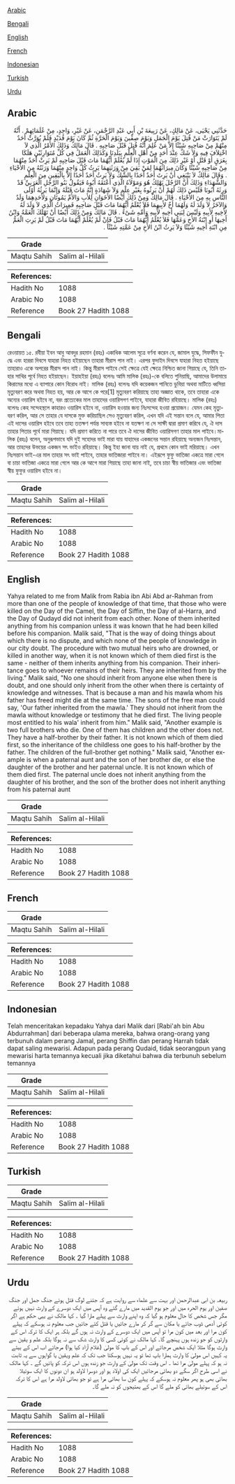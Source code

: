 [Arabic](#arabic)

[Bengali](#bengali)

[English](#english)

[French](#french)

[Indonesian](#indonesian)

[Turkish](#turkish)

[Urdu](#urdu)

## Arabic


<div dir="rtl" lang="ar" style={{fontSize:'larger',backgroundColor:'#f8f9fa',padding:20}}>
حَدَّثَنِي يَحْيَى، عَنْ مَالِكٍ، عَنْ رَبِيعَةَ بْنِ أَبِي عَبْدِ الرَّحْمَنِ، عَنْ غَيْرِ، وَاحِدٍ، مِنْ عُلَمَائِهِمْ ‏.‏ أَنَّهُ لَمْ يَتَوَارَثْ مَنْ قُتِلَ يَوْمَ الْجَمَلِ وَيَوْمَ صِفِّينَ وَيَوْمَ الْحَرَّةِ ثُمَّ كَانَ يَوْمَ قُدَيْدٍ فَلَمْ يُوَرَّثْ أَحَدٌ مِنْهُمْ مِنْ صَاحِبِهِ شَيْئًا إِلاَّ مَنْ عُلِمَ أَنَّهُ قُتِلَ قَبْلَ صَاحِبِهِ ‏.‏ قَالَ مَالِكٌ وَذَلِكَ الأَمْرُ الَّذِي لاَ اخْتِلاَفَ فِيهِ وَلاَ شَكَّ عِنْدَ أَحَدٍ مِنْ أَهْلِ الْعِلْمِ بِبَلَدِنَا وَكَذَلِكَ الْعَمَلُ فِي كُلِّ مُتَوَارِثَيْنِ هَلَكَا بِغَرَقٍ أَوْ قَتْلٍ أَوْ غَيْرِ ذَلِكَ مِنَ الْمَوْتِ إِذَا لَمْ يُعْلَمْ أَيُّهُمَا مَاتَ قَبْلَ صَاحِبِهِ لَمْ يَرِثْ أَحَدٌ مِنْهُمَا مِنْ صَاحِبِهِ شَيْئًا وَكَانَ مِيرَاثُهُمَا لِمَنْ بَقِيَ مِنْ وَرَثَتِهِمَا يَرِثُ كُلَّ وَاحِدٍ مِنْهُمَا وَرَثَتُهُ مِنَ الأَحْيَاءِ ‏.‏ وَقَالَ مَالِكٌ لاَ يَنْبَغِي أَنْ يَرِثَ أَحَدٌ أَحَدًا بِالشَّكِّ وَلاَ يَرِثُ أَحَدٌ أَحَدًا إِلاَّ بِالْيَقِينِ مِنَ الْعِلْمِ وَالشُّهَدَاءِ وَذَلِكَ أَنَّ الرَّجُلَ يَهْلِكُ هُوَ وَمَوْلاَهُ الَّذِي أَعْتَقَهُ أَبُوهُ فَيَقُولُ بَنُو الرَّجُلِ الْعَرَبِيِّ قَدْ وَرِثَهُ أَبُونَا فَلَيْسَ ذَلِكَ لَهُمْ أَنْ يَرِثُوهُ بِغَيْرِ عِلْمٍ وَلاَ شَهَادَةٍ إِنَّهُ مَاتَ قَبْلَهُ وَإِنَّمَا يَرِثُهُ أَوْلَى النَّاسِ بِهِ مِنَ الأَحْيَاءِ ‏.‏ قَالَ مَالِكٌ وَمِنْ ذَلِكَ أَيْضًا الأَخَوَانِ لِلأَبِ وَالأُمِّ يَمُوتَانِ وَلأَحَدِهِمَا وَلَدٌ وَالآخَرُ لاَ وَلَدَ لَهُ وَلَهُمَا أَخٌ لأَبِيهِمَا فَلاَ يُعْلَمُ أَيُّهُمَا مَاتَ قَبْلَ صَاحِبِهِ فَمِيرَاثُ الَّذِي لاَ وَلَدَ لَهُ لأَخِيهِ لأَبِيهِ وَلَيْسَ لِبَنِي أَخِيهِ لأَبِيهِ وَأُمِّهِ شَىْءٌ ‏.‏ قَالَ مَالِكٌ وَمِنْ ذَلِكَ أَيْضًا أَنْ تَهْلَكَ الْعَمَّةُ وَابْنُ أَخِيهَا أَوِ ابْنَةُ الأَخِ وَعَمُّهَا فَلاَ يُعْلَمُ أَيُّهُمَا مَاتَ قَبْلُ فَإِنْ لَمْ يُعْلَمْ أَيُّهُمَا مَاتَ قَبْلُ لَمْ يَرِثِ الْعَمُّ مِنِ ابْنَةِ أَخِيهِ شَيْئًا وَلاَ يَرِثُ ابْنُ الأَخِ مِنْ عَمَّتِهِ شَيْئًا ‏.‏
</div>
<div style={{backgroundColor:'#f8f9fa',padding:20, marginBottom: 10}}><table> <thead> <tr> <th>Grade</th> <th></th> </tr> </thead> <tbody> <tr><td>Maqtu Sahih</td><td>Salim al-Hilali</td></tr></tbody></table><table> <thead> <tr> <th>References:</th> <th></th> </tr> </thead> <tbody><tr><td>Hadith No</td><td>1088</td></tr><tr><td>Arabic No</td><td>1088</td></tr><tr><td>Reference</td><td>Book 27 Hadith 1088</td></tr></tbody></table></div>

## Bengali


<div dir="ltr" lang="bn" style={{fontSize:'larger',backgroundColor:'#f8f9fa',padding:20}}>
রেওয়ায়ত ১৫. রবীয়া ইবন আবু আবদুর রহমান (রহঃ) একাধিক আলেম সূত্রে বর্ণনা করেন যে, জামাল যুদ্ধে, সিফফীন যুদ্ধে এবং হাররা দিবসে যাহারা নিহত হইয়াছেন তাহারা মীরাস পান নাই। এরপর ফুদাইদ দিবসে যাহারা নিহত হইয়াছে তাহারাও একে অপরের মীরাস পান নাই। কিন্তু মীরাস পাইবে সেই ক্ষেত্রে যেই ক্ষেত্রে নিশ্চিত জানা গিয়াছে যে, তিনি তাহার সাথির পূর্বে নিহত হইয়াছেন। ইয়াহইয়া (রহঃ) বলেনঃ আমি মালিক (রহঃ)-কে বলিতে শুনিয়াছি, আমাদের উলামায়ে কিরামের মধ্যে এ ব্যাপারে কোন বিরোধ নাই। মালিক (রহঃ) বলেনঃ যদি কয়েকজন পানিতে ডুবিয়া অথবা মাটিতে ধ্বসিয়া মৃত্যুবরণ করে অথবা নিহত হয়, আর কে আগে কে পরে[1] মৃত্যুবরণ করিয়াছে তাহা অজ্ঞাত থাকে, তবে তাহারা একে অন্যের ওয়ারিস হইবে না, বরং প্রত্যেকের মাল তাহাদের ওয়ারিসগণ পাইবে, যাহারা জীবিত রহিয়াছে। মালিক (রহঃ) বলেনঃ কেহ সন্দেহস্থলে কাহারও ওয়ারিস হইবে না, ওয়ারিস হওয়ার জন্য নিঃসন্দেহ হওয়া প্রয়োজন। যেমন কেহ মৃত্যুবরণ করিল, আর সে তাহার যে দাসকে মুক্ত করিয়াছিল সেও মৃত্যুবরণ করিল, এখন যদি এই সন্তান বলে যে, আমার পিতা এই দাসের ওয়ারিস হইবে তবে তাহা ততক্ষণ পর্যন্ত সাব্যস্ত হইবে না যতক্ষণ না সে সাক্ষী দ্বারা প্রমাণ করিবে যে, ঐ দাস তাহার পিতার পূর্বে মারা গিয়াছে। যদি প্রমাণ করিতে না পারে তবে ঐ দাসের জীবিত ওয়ারিসগণ তাহার মাল পাইবে।মালিক (রহঃ) বলেন, অনুরূপভাবে যদি দুই সহোদর ভাই মারা যায় যাহাদের একজনের সন্তান রহিয়াছে অন্যজন নিঃসন্তান, আর তাহদের উভয়ের একজন সৎ ভাইও রহিয়াছে। কিন্তু ইহা জানা যায় নাই যে, প্রথমে কোন ভাই মরিয়াছে। এখন নিঃসন্তান ভাই-এর মাল তাহার সৎ ভাই পাইবে, তাহার ভাতিজারা পাইবে না। এইরূপে ফুফু ভাতিজা একত্রে মারা গেলে বা চাচা ভাতিজা একত্রে মারা গেলে আর কে আগে মারা গিয়াছে তাহা জানা নাই, তবে চাচা স্বীয় ভাতিজার এবং ভাতিজা স্বীয় ফুফুর ওয়ারিস হইবে না।
</div>
<div style={{backgroundColor:'#f8f9fa',padding:20, marginBottom: 10}}><table> <thead> <tr> <th>Grade</th> <th></th> </tr> </thead> <tbody> <tr><td>Maqtu Sahih</td><td>Salim al-Hilali</td></tr></tbody></table><table> <thead> <tr> <th>References:</th> <th></th> </tr> </thead> <tbody><tr><td>Hadith No</td><td>1088</td></tr><tr><td>Arabic No</td><td>1088</td></tr><tr><td>Reference</td><td>Book 27 Hadith 1088</td></tr></tbody></table></div>

## English


<div dir="ltr" lang="en" style={{fontSize:'larger',backgroundColor:'#f8f9fa',padding:20}}>
Yahya related to me from Malik from Rabia ibn Abi Abd ar-Rahman from more than one of the people of knowledge of that time, that those who were killed on the Day of the Camel, the Day of Siffin, the Day of al-Harra, and the Day of Qudayd did not inherit from each other. None of them inherited anything from his companion unless it was known that he had been killed before his companion. Malik said, "That is the way of doing things about which there is no dispute, and which none of the people of knowledge in our city doubt. The procedure with two mutual heirs who are drowned, or killed in another way, when it is not known which of them died first is the same - neither of them inherits anything from his companion. Their inheritance goes to whoever remains of their heirs. They are inherited from by the living." Malik said, "No one should inherit from anyone else when there is doubt, and one should only inherit from the other when there is certainty of knowledge and witnesses. That is because a man and his mawla whom his father has freed might die at the same time. The sons of the free man could say, 'Our father inherited from the mawla.' They should not inherit from the mawla without knowledge or testimony that he died first. The living people most entitled to his wala' inherit from him." Malik said, "Another example is two full brothers who die. One of them has children and the other does not. They have a half-brother by their father. It is not known which of them died first, so the inheritance of the childless one goes to his half-brother by the father. The children of the full-brother get nothing." Malik said, "Another example is when a paternal aunt and the son of her brother die, or else the daughter of the brother and her paternal uncle. It is not known which of them died first. The paternal uncle does not inherit anything from the daughter of his brother, and the son of the brother does not inherit anything from his paternal aunt
</div>
<div style={{backgroundColor:'#f8f9fa',padding:20, marginBottom: 10}}><table> <thead> <tr> <th>Grade</th> <th></th> </tr> </thead> <tbody> <tr><td>Maqtu Sahih</td><td>Salim al-Hilali</td></tr></tbody></table><table> <thead> <tr> <th>References:</th> <th></th> </tr> </thead> <tbody><tr><td>Hadith No</td><td>1088</td></tr><tr><td>Arabic No</td><td>1088</td></tr><tr><td>Reference</td><td>Book 27 Hadith 1088</td></tr></tbody></table></div>

## French


<div dir="ltr" lang="fr" style={{fontSize:'larger',backgroundColor:'#f8f9fa',padding:20}}>

</div>
<div style={{backgroundColor:'#f8f9fa',padding:20, marginBottom: 10}}><table> <thead> <tr> <th>Grade</th> <th></th> </tr> </thead> <tbody> <tr><td>Maqtu Sahih</td><td>Salim al-Hilali</td></tr></tbody></table><table> <thead> <tr> <th>References:</th> <th></th> </tr> </thead> <tbody><tr><td>Hadith No</td><td>1088</td></tr><tr><td>Arabic No</td><td>1088</td></tr><tr><td>Reference</td><td>Book 27 Hadith 1088</td></tr></tbody></table></div>

## Indonesian


<div dir="ltr" lang="id" style={{fontSize:'larger',backgroundColor:'#f8f9fa',padding:20}}>
Telah menceritakan kepadaku Yahya dari Malik dari [Rabi'ah bin Abu Abdurrahman] dari beberapa ulama mereka, bahwa orang-orang yang terbunuh dalam perang Jamal, perang Shiffin dan perang Harrah tidak dapat saling mewarisi. Adapun pada perang Qudaid, tidak seorangpun yang mewarisi harta temannya kecuali jika diketahui bahwa dia terbunuh sebelum temannya
</div>
<div style={{backgroundColor:'#f8f9fa',padding:20, marginBottom: 10}}><table> <thead> <tr> <th>Grade</th> <th></th> </tr> </thead> <tbody> <tr><td>Maqtu Sahih</td><td>Salim al-Hilali</td></tr></tbody></table><table> <thead> <tr> <th>References:</th> <th></th> </tr> </thead> <tbody><tr><td>Hadith No</td><td>1088</td></tr><tr><td>Arabic No</td><td>1088</td></tr><tr><td>Reference</td><td>Book 27 Hadith 1088</td></tr></tbody></table></div>

## Turkish


<div dir="ltr" lang="tr" style={{fontSize:'larger',backgroundColor:'#f8f9fa',padding:20}}>

</div>
<div style={{backgroundColor:'#f8f9fa',padding:20, marginBottom: 10}}><table> <thead> <tr> <th>Grade</th> <th></th> </tr> </thead> <tbody> <tr><td>Maqtu Sahih</td><td>Salim al-Hilali</td></tr></tbody></table><table> <thead> <tr> <th>References:</th> <th></th> </tr> </thead> <tbody><tr><td>Hadith No</td><td>1088</td></tr><tr><td>Arabic No</td><td>1088</td></tr><tr><td>Reference</td><td>Book 27 Hadith 1088</td></tr></tbody></table></div>

## Urdu


<div dir="rtl" lang="ur" style={{fontSize:'larger',backgroundColor:'#f8f9fa',padding:20}}>
ربیعہ بن ابی عبدالرحمن اور بہت سے علماء سے روایت ہے کہ جتنے لوگ قتل ہوئے جنگ جمل اور جنگ صفین اور یوم الحرہ میں اور جو یوم القدید میں مارے گئے وہ آپس میں ایک دوسرے کے وارث نہیں ہوئے مگر جس شخص کا حال معلوم ہو گیا کہ وہ اپنے وارث سے پہلے مارا گیا ۔ کہا مالک نے یہی حکم ہے اگر کوئی آدمی ڈوب جائے یا مکان سے گر کر مارے جائیں یا قتل کئے جائیں جب معلوم نہ ہوسکے کہ پہلے کون مرا اور بعد میں کون مرا تو آپس میں ایک دوسرے کے وارث نہ ہوں گے بلکہ ہر ایک کا ترکہ اس کے وارثوں کو جو زندہ ہوں پہنچے گا۔ کہا مالک نے کوئی کسی کا وارث شک سے نہ ہوگا بلکہ علم و یقین سے وارث ہوگا مثلا ایک شخص مرجائے اور اس کے باپ کا مولیٰ (غلام آزاد کیا ہوا) مرجائے اب اس کے بیٹے یہ کہیں اس مولیٰ کا وارث ہمارا باپ تھا تو یہ نہیں ہوسکتا جب تک کہ علم ویقین یا گواہوں سے یہ ثابت نہ ہو کہ پہلے مولیٰ مرا تھا ۔ اس وقت تک مولیٰ کے وارث جو زندہ ہوں اس ترکہ کو پائیں گے ۔ کہا مالک نے اسی طرح اگر سگے دو بھائی مرجائیں ایک کی اولاد ہو اور دوسرا لاولد ہو ان دونوں کا ایک سوتیلا بھائی بھی ہو پھر معلوم نہ ہوسکے کہ پہلے کون سا بھائی مرا ہے تو جو بھائی لاولد مرا ہے اس کا ترکہ اس کے سوتیلے بھائی کو ملے گا اس کے بھتیجوں کو نہ ملے گا۔
</div>
<div style={{backgroundColor:'#f8f9fa',padding:20, marginBottom: 10}}><table> <thead> <tr> <th>Grade</th> <th></th> </tr> </thead> <tbody> <tr><td>Maqtu Sahih</td><td>Salim al-Hilali</td></tr></tbody></table><table> <thead> <tr> <th>References:</th> <th></th> </tr> </thead> <tbody><tr><td>Hadith No</td><td>1088</td></tr><tr><td>Arabic No</td><td>1088</td></tr><tr><td>Reference</td><td>Book 27 Hadith 1088</td></tr></tbody></table></div>
